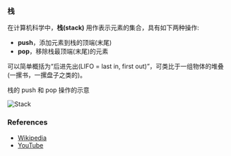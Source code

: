### 栈

在计算机科学中，**栈(stack)** 用作表示元素的集合，具有如下两种操作:

* **push**，添加元素到栈的顶端(末尾)
* **pop**，移除栈最顶端(末尾)的元素

可以简单概括为“后进先出(LIFO = last in, first out)”，可类比于一组物体的堆叠(一摞书，一摞盘子之类的)。

栈的 push 和 pop 操作的示意

![Stack](https://upload.wikimedia.org/wikipedia/commons/b/b4/Lifo_stack.png)

### References

- [Wikipedia](https://en.wikipedia.org/wiki/Stack_(abstract_data_type))
- [YouTube](https://www.youtube.com/watch?v=wjI1WNcIntg&list=PLLXdhg_r2hKA7DPDsunoDZ-Z769jWn4R8&index=3&)
